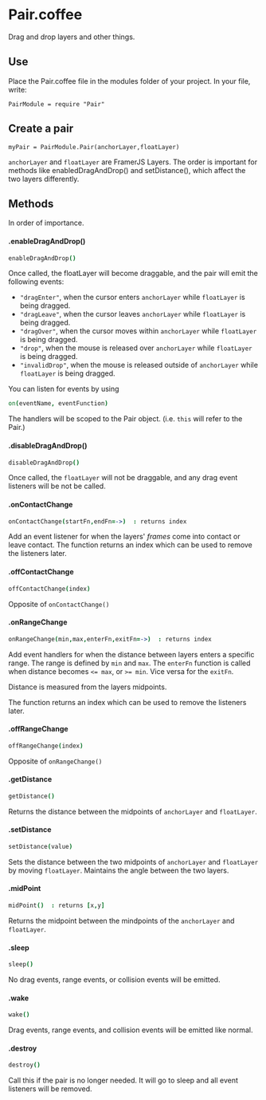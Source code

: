 # Pair.coffee

Drag and drop layers and other things. 


## Use

Place the Pair.coffee file in the modules folder of your project.
In your file, write:

	PairModule = require "Pair"


## Create a pair

	myPair = PairModule.Pair(anchorLayer,floatLayer)


`anchorLayer` and `floatLayer` are FramerJS Layers. The order is important for methods like enabledDragAndDrop() and setDistance(), which affect the two layers differently. 


## Methods
In order of importance. 


#### .enableDragAndDrop()

````coffeescript
enableDragAndDrop()
````

Once called, the floatLayer will become draggable, and the pair will emit the following events: 

- `"dragEnter"`, when the cursor enters `anchorLayer` while `floatLayer` is being dragged.
- `"dragLeave"`, when the cursor leaves `anchorLayer` while `floatLayer` is being dragged. 
- `"dragOver"`, when the cursor moves within `anchorLayer` while `floatLayer` is being dragged.
- `"drop"`, when the mouse is released over `anchorLayer` while `floatLayer` is being dragged.
- `"invalidDrop"`, when the mouse is released outside of `anchorLayer` while `floatLayer` is being dragged.

You can listen for events by using

````coffeescript
on(eventName, eventFunction)
````

The handlers will be scoped to the Pair object. (i.e. `this` will refer to the Pair.)


#### .disableDragAndDrop()

````coffeescript
disableDragAndDrop()
````

Once called, the `floatLayer` will not be draggable, and any drag event listeners will be not be called. 



#### .onContactChange

````coffeescript
onContactChange(startFn,endFn=->)  : returns index
````
Add an event listener for when the layers' _frames_ come into contact or leave contact.
The function returns an index which can be used to remove the listeners later.



#### .offContactChange

````coffeescript
offContactChange(index)
````

Opposite of `onContactChange()` 



#### .onRangeChange

````coffeescript
onRangeChange(min,max,enterFn,exitFn=->)  : returns index
````

Add event handlers for when the distance between layers enters a specific range. The range is defined by `min` and `max`. The `enterFn` function is called when distance becomes `<= max`, or `>= min`. Vice versa for the `exitFn`.

Distance is measured from the layers midpoints.

The function returns an index which can be used to remove the listeners later.



#### .offRangeChange

````coffeescript
offRangeChange(index)
````

Opposite of `onRangeChange()`



#### .getDistance

````coffeescript
getDistance()
````

Returns the distance between the midpoints of `anchorLayer` and `floatLayer`.



#### .setDistance

````coffeescript
setDistance(value)
````

Sets the distance between the two midpoints of `anchorLayer` and `floatLayer` by moving `floatLayer`. Maintains the angle between the two layers. 



#### .midPoint

````coffeescript
midPoint()  : returns [x,y]
````

Returns the midpoint between the mindpoints of the `anchorLayer` and `floatLayer`.



#### .sleep

````coffeescript
sleep()
````

No drag events, range events, or collision events will be emitted.



#### .wake

````coffeescript
wake()
````

Drag events, range events, and collision events will be emitted like normal.



#### .destroy

````coffeescript
destroy()
````

Call this if the pair is no longer needed. It will go to sleep and all event listeners will be removed. 



